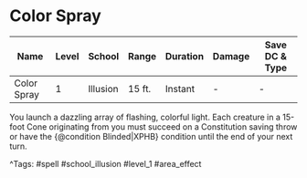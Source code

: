 # Color Spray

| Name | Level | School | Range | Duration | Damage | Save DC & Type |
|------|-------|--------|-------|----------|--------|----------------|
| Color Spray | 1 | Illusion | 15 ft. | Instant | - | - |

You launch a dazzling array of flashing, colorful light. Each creature in a 15-foot Cone originating from you must succeed on a Constitution saving throw or have the {@condition Blinded|XPHB} condition until the end of your next turn.

^Tags: #spell #school_illusion #level_1 #area_effect